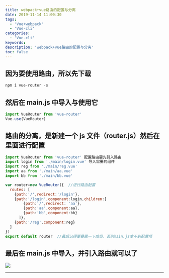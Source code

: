 ```yaml
---
title: webpack+vue路由的配置与分离
date: 2019-11-14 11:00:30
tags:
  - 'Vue+webpack'
  - 'Vue-cli'
categories:
  - 'Vue-cli'
keywords:
description: 'webpack+vue路由的配置与分离'
toc: false
---
```


## 因为要使用路由，所以先下载

```js
npm i vue-router -s
```

## 然后在 main.js 中导入与使用它

```js
import VueRouter from 'vue-router'
Vue.use(VueRouter)
```

## 路由的分离，是新建一个 js 文件（router.js）然后在里面进行配置

```js
import VueRouter from 'vue-router' 配置路由要先引入路由
import login from './main/login.vue' 导入需要的组件
import reg from './main/reg.vue'
import aa from './main/aa.vue'
import bb from './main/bb.vue'

var router=new VueRouter({  //进行路由配置
  routes: [
    {path:'/',redirect:'/login'},
    {path:'/login',component:login,children:[
        {path:'/',redirect: 'aa'},
        {path:'aa',component:aa},
        {path:'bb',component:bb}
      ]},
    {path:'/reg',component:reg}
  ]
})
export default router  //最后记得要暴露一下成员，否则main.js拿不到配置项
```

## 最后在 main.js 中导入，并引入路由就可以了

![](https://wx1.sinaimg.cn/large/ed984376ly1g8xe01vro7j20jj0as3yg.jpg)

---
